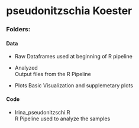 # pseudonitzschia Koester


### Folders:
#### Data
- Raw
Dataframes used at beginning of R pipeline
  
- Analyzed  
Output files from the R Pipeline
  
- Plots
Basic Visualization and supplemetary plots

#### Code
- Irina_pseudonitzschi.R  
R Pipeline used to analyze the samples


